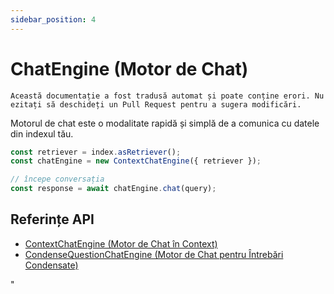 ```yaml
---
sidebar_position: 4
---
```


# ChatEngine (Motor de Chat)

`Această documentație a fost tradusă automat și poate conține erori. Nu ezitați să deschideți un Pull Request pentru a sugera modificări.`

Motorul de chat este o modalitate rapidă și simplă de a comunica cu datele din indexul tău.

```typescript
const retriever = index.asRetriever();
const chatEngine = new ContextChatEngine({ retriever });

// începe conversația
const response = await chatEngine.chat(query);
```

## Referințe API

- [ContextChatEngine (Motor de Chat în Context)](../../api/classes/ContextChatEngine.md)
- [CondenseQuestionChatEngine (Motor de Chat pentru Întrebări Condensate)](../../api/classes/ContextChatEngine.md)

"
